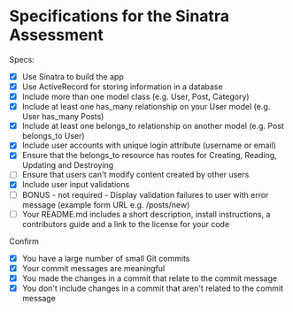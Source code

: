 # Specifications for the Sinatra Assessment

Specs:
- [x] Use Sinatra to build the app
- [x] Use ActiveRecord for storing information in a database
- [x] Include more than one model class (e.g. User, Post, Category)
- [x] Include at least one has_many relationship on your User model (e.g. User has_many Posts)
- [x] Include at least one belongs_to relationship on another model (e.g. Post belongs_to User)
- [x] Include user accounts with unique login attribute (username or email)
- [x] Ensure that the belongs_to resource has routes for Creating, Reading, Updating and Destroying
- [ ] Ensure that users can't modify content created by other users
- [x] Include user input validations
- [ ] BONUS - not required - Display validation failures to user with error message (example form URL e.g. /posts/new)
- [ ] Your README.md includes a short description, install instructions, a contributors guide and a link to the license for your code

Confirm
- [x] You have a large number of small Git commits
- [x] Your commit messages are meaningful
- [x] You made the changes in a commit that relate to the commit message
- [x] You don't include changes in a commit that aren't related to the commit message
